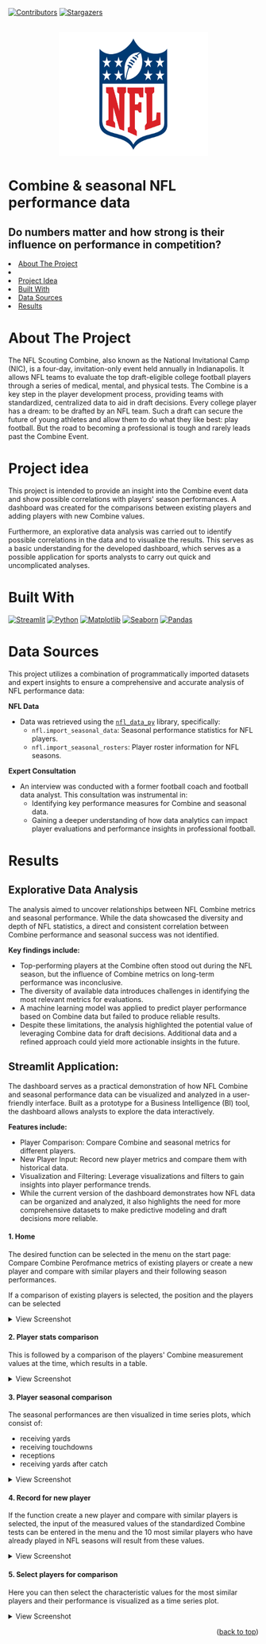 <!-- This Readme file is based on the template found here: https://github.com/othneildrew/Best-README-Template/blob/main/BLANK_README.md  -->
<a id="readme-top"></a>

<!-- PROJECT SHIELDS -->
[![Contributors][contributors-shield]][contributors-url]
[![Stargazers][stars-shield]][stars-url]


<!-- PROJECT LOGO -->
<br />
<div align="center">
  <a href="https://github.com/Carlomk1/sports-data-analytics">
    <img src="images/NFL-logo.png" alt="Logo" width="300" height="250">
  </a>
</div>

# Combine & seasonal NFL performance data
## Do numbers matter and how strong is their influence on performance in competition?


<!-- TABLE OF CONTENTS -->
<li><a href="#about-the-project">About The Project</a><li>
<li><a href="#project-idea">Project Idea</a></li>
<li><a href="#built-with">Built With</a></li>
<li><a href="#data-sources">Data Sources</a></li>
<li><a href="#results">Results</a></li>


# About The Project
The NFL Scouting Combine, also known as the National Invitational Camp (NIC), is a four-day, invitation-only event held annually in Indianapolis. It allows NFL teams to evaluate the top draft-eligible college football players through a series of medical, mental, and physical tests. The Combine is a key step in the player development process, providing teams with standardized, centralized data to aid in draft decisions. Every college player has a dream: to be drafted by an NFL team. Such a draft can secure the future of young athletes and allow them to do what they like best: play football. But the road to becoming a professional is tough and rarely leads past the Combine Event.

# Project idea
This project is intended to provide an insight into the Combine event data and show possible correlations with players' season performances. A dashboard was created for the comparisons between existing players and adding players with new Combine values.

Furthermore, an explorative data analysis was carried out to identify possible correlations in the data and to visualize the results. This serves as a basic understanding for the developed dashboard, which serves as a possible application for sports analysts to carry out quick and uncomplicated analyses.


# Built With

[![Streamlit][streamlit-shield]][streamlit-url]
[![Python][python-shield]][python-url]
[![Matplotlib][matplotlib-shield]][matplotlib-url]
[![Seaborn][seaborn-shield]][seaborn-url]
[![Pandas][pandas-shield]][pandas-url]


# Data Sources
This project utilizes a combination of programmatically imported datasets and expert insights to ensure a comprehensive and accurate analysis of NFL performance data:

**NFL Data**
- Data was retrieved using the [`nfl_data_py`](https://pypi.org/project/nfl-data-py/) library, specifically:
  - `nfl.import_seasonal_data`: Seasonal performance statistics for NFL players.
  - `nfl.import_seasonal_rosters`: Player roster information for NFL seasons.

**Expert Consultation**
- An interview was conducted with a former football coach and football data analyst. This consultation was instrumental in:
  - Identifying key performance measures for Combine and seasonal data.
  - Gaining a deeper understanding of how data analytics can impact player evaluations and performance insights in professional football.

# Results
## Explorative Data Analysis
The analysis aimed to uncover relationships between NFL Combine metrics and seasonal performance. While the data showcased the diversity and depth of NFL statistics, a direct and consistent correlation between Combine performance and seasonal success was not identified.

**Key findings include:**

- Top-performing players at the Combine often stood out during the NFL season, but the influence of Combine metrics on long-term performance was inconclusive.
- The diversity of available data introduces challenges in identifying the most relevant metrics for evaluations.
- A machine learning model was applied to predict player performance based on Combine data but failed to produce reliable results.
- Despite these limitations, the analysis highlighted the potential value of leveraging Combine data for draft decisions. Additional data and a refined approach could yield more actionable insights in the future.


## Streamlit Application:
The dashboard serves as a practical demonstration of how NFL Combine and seasonal performance data can be visualized and analyzed in a user-friendly interface. Built as a prototype for a Business Intelligence (BI) tool, the dashboard allows analysts to explore the data interactively.

**Features include:**

- Player Comparison: Compare Combine and seasonal metrics for different players.
- New Player Input: Record new player metrics and compare them with historical data.
- Visualization and Filtering: Leverage visualizations and filters to gain insights into player performance trends.
- While the current version of the dashboard demonstrates how NFL data can be organized and analyzed, it also highlights the need for more comprehensive datasets to make predictive modeling and draft decisions more reliable.


#### 1. Home
The desired function can be selected in the menu on the start page: Compare Combine Perofmance metrics of existing players or create a new player and compare with similar players and their following season performances.

If a comparison of existing players is selected, the position and the players can be selected

<details>
  <summary>View Screenshot</summary>
  
  ![Homepage](images/Analyze_entrypage.png)

</details>

#### 2. Player stats comparison
This is followed by a comparison of the players' Combine measurement values at the time, which results in a table.

<details>
  <summary>View Screenshot</summary>
  
  ![Player comparison](images/Analyze_playercomparison.png)

</details>

#### 3. Player seasonal comparison
The seasonal performances are then visualized in time series plots, which consist of:
- receiving yards 
- receiving touchdowns
- receptions
- receiving yards after catch

<details>
  <summary>View Screenshot</summary>
  
  ![Player seasonal comparison](images/Analyze_seasonaldata.png)

</details>

#### 4. Record for new player
If the function create a new player and compare with similar players is selected, the input of the measured values of the standardized Combine tests can be entered in the menu and the 10 most similar players who have already played in NFL seasons will result from these values.

<details>
  <summary>View Screenshot</summary>

  ![Record for new player](images/Record_newplayer.png)

</details>

#### 5. Select players for comparison
Here you can then select the characteristic values for the most similar players and their performance is visualized as a time series plot.

<details>
  <summary>View Screenshot</summary>

  ![Select players](images/Record_playerselected.png)
  ![Player perfomance](images/Record_playerperformance.png)

</details>

<p align="right">(<a href="#readme-top">back to top</a>)</p>


<!-- MARKDOWN LINKS & IMAGES -->
[contributors-shield]: https://img.shields.io/github/contributors/Carlomk1/sportsdata_analytics.svg?style=for-the-badge
[contributors-url]: https://github.com/Carlomk1/sports-data-analytics/graphs/contributors
[stars-shield]: https://img.shields.io/github/stars/Carlomk1/sports-data-analytics.svg?style=for-the-badge
[stars-url]: https://github.com/Carlomk1/sports-data-analytics/stargazers
[streamlit-shield]: https://img.shields.io/badge/Streamlit-red.svg?style=for-the-badge
[streamlit-url]: https://streamlit.io/
[python-shield]: https://img.shields.io/badge/Python-3.8+-blue.svg?style=for-the-badge
[python-url]: https://www.python.org/
[matplotlib-shield]: https://img.shields.io/badge/Matplotlib-yellow.svg?style=for-the-badge
[matplotlib-url]: https://matplotlib.org/
[seaborn-shield]: https://img.shields.io/badge/Seaborn-teal.svg?style=for-the-badge
[seaborn-url]: https://seaborn.pydata.org/
[pandas-shield]: https://img.shields.io/badge/Pandas-green.svg?style=for-the-badge
[pandas-url]: https://pandas.pydata.org/